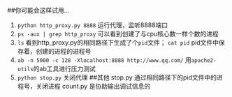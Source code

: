 ##你可能会这样试用...
1. `python http_proxy.py 8888` 运行代理，监听8888端口
2. `ps -aux | grep http_proxy` 可以看到创建了与cpu核心数一样个数的进程
3. `ls` 看到http_proxy.py的相同路径下生成了个`pid`文件； `cat pid` pid文件中保存着，创建的进程的进程号
4. `ab -n 5000 -c 128 -Xlocalhost:8888 http://www.qq.com/` 用`apache2-utils`的ab工具进行压力测试
5. `python stop.py` 关闭代理
##其他
stop.py 通过相同路径下的pid文件中的进程号，关闭进程
count.py 是协助输出调试信息的
